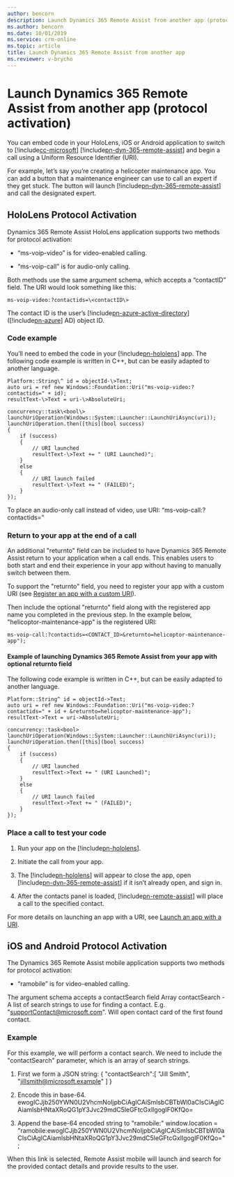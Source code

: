 ```yaml
---
author: bencorn
description: Launch Dynamics 365 Remote Assist from another app (protocol activation)
ms.author: bencorn
ms.date: 10/01/2019
ms.service: crm-online
ms.topic: article
title: Launch Dynamics 365 Remote Assist from another app
ms.reviewer: v-brycho
---
```


# Launch Dynamics 365 Remote Assist from another app (protocol activation)

You can embed code in your HoloLens, iOS or Android application to switch to [!include[cc-microsoft](../includes/cc-microsoft.md)] [!include[pn-dyn-365-remote-assist](../includes/pn-dyn-365-remote-assist.md)] and begin a call using a Uniform Resource Identifier (URI).

For example, let’s say you’re creating a helicopter maintenance app. You can add
a button that a maintenance engineer can use to call an expert if they get
stuck. The button will launch [!include[pn-dyn-365-remote-assist](../includes/pn-dyn-365-remote-assist.md)] and call the designated expert.

## HoloLens Protocol Activation

Dynamics 365 Remote Assist HoloLens application supports two methods for protocol activation: 

-   “ms-voip-video” is for video-enabled calling.

-   “ms-voip-call” is for audio-only calling.

Both methods use the same argument schema, which accepts a “contactID” field.
The URI would look something like this:

`
ms-voip-video:?contactids=\<contactID\>
`

The contact ID is the user’s [!include[pn-azure-active-directory](../includes/pn-azure-active-directory.md)] ([!include[pn-azure](../includes/pn-azure.md)] AD) object ID.

### Code example

You’ll need to embed the code in your [!include[pn-hololens](../includes/pn-hololens.md)] app. The following code example is
written in C++, but can be easily adapted to another language.

```
Platform::String\^ id = objectId-\>Text;
auto uri = ref new Windows::Foundation::Uri("ms-voip-video:?contactids=" + id);
resultText-\>Text = uri-\>AbsoluteUri; 

concurrency::task\<bool\> launchUriOperation(Windows::System::Launcher::LaunchUriAsync(uri));
launchUriOperation.then([this](bool success)   
{         
    if (success)         
    {             
        // URI launched  
        resultText-\>Text += " (URI Launched)"; 
    } 
    else         
    {             
        // URI launch failed             
        resultText-\>Text += " (FAILED)";
    }     
});  
```

To place an audio-only call instead of video, use URI: “ms-voip-call:?contactids=”

### Return to your app at the end of a call

An additional "returnto" field can be included to have Dynamics 365 Remote Assist return to your application when a call ends. This enables users to both start and end their experience in your app without having to manually switch between them.

To support the "returnto" field, you need to register your app with a custom URI (see [Register an app with a custom URI](<https://docs.microsoft.com/windows/uwp/launch-resume/handle-uri-activation#step-1-specify-the-extension-point-in-the-package-manifest>)).

Then include the optional "returnto" field along with the registered app name you completed in the previous step. In the example below, "helicoptor-maintenance-app" is the registered URI:

`
ms-voip-call:?contactids=<CONTACT_ID>&returnto=helicoptor-maintenance-app");
`

#### Example of launching Dynamics 365 Remote Assist from your app with optional returnto field

The following code example is written in C++, but can be easily adapted to another language.

```
Platform::String^ id = objectId->Text;
auto uri = ref new Windows::Foundation::Uri("ms-voip-video:?contactids=" + id + &returnto=helicoptor-maintenance-app");
resultText->Text = uri->AbsoluteUri; 

concurrency::task<bool> launchUriOperation(Windows::System::Launcher::LaunchUriAsync(uri));
launchUriOperation.then([this](bool success)   
{         
    if (success)         
    {             
        // URI launched  
        resultText->Text += " (URI Launched)"; 
    } 
    else         
    {             
        // URI launch failed             
        resultText->Text += " (FAILED)";
    }     
});  
```

### Place a call to test your code

1.  Run your app on the [!include[pn-hololens](../includes/pn-hololens.md)].

2.  Initiate the call from your app.

3.  The [!include[pn-hololens](../includes/pn-hololens.md)] will appear to close the app, open [!include[pn-dyn-365-remote-assist](../includes/pn-dyn-365-remote-assist.md)] if it isn’t
    already open, and sign in.

4.  After the contacts panel is loaded, [!include[pn-remote-assist](../includes/pn-remote-assist.md)] will place a call to the
    specified contact.
    
For more details on launching an app with a URI, see [Launch an app with a URI](<https://docs.microsoft.com/windows/uwp/launch-resume/launch-app-with-uri>).

## iOS and Android Protocol Activation

The Dynamics 365 Remote Assist mobile application supports two methods for protocol activation: 

-   “ramobile” is for video-enabled calling.

The argument schema accepts a contactSearch field
    Array<string> contactSearch
		- A list of search strings to use for finding a contact. E.g. "supportContact@microsoft.com". Will open contact card of the first found contact.

### Example
For this example, we will perform a contact search. We need to include the "contactSearch" parameter, which is an array of search strings.

1. First we form a JSON string:
	{
      "contactSearch":[
        "Jill Smith",
        "jillsmith@microsoft.example"
      ]
    }
    
2. Encode this in base-64.
    ewogICJjb250YWN0U2VhcmNoIjpbCiAgICAiSmlsbCBTbWl0aCIsCiAgICAiamlsbHNtaXRoQG1pY3Jvc29mdC5leGFtcGxlIgogIF0KfQo=

3. Append the base-64 encoded string to "ramobile:"
    window.location = "ramobile:ewogICJjb250YWN0U2VhcmNoIjpbCiAgICAiSmlsbCBTbWl0aCIsCiAgICAiamlsbHNtaXRoQG1pY3Jvc29mdC5leGFtcGxlIgogIF0KfQo=";
    
When this link is selected, Remote Assist mobile will launch and search for the provided contact details and provide results to the user.
